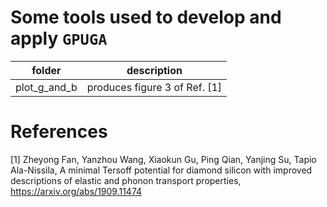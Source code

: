 # Some tools used to develop and apply `GPUGA`


| folder          | description                                   |
|---------------- |-----------------------------------------------|
| plot_g_and_b    | produces figure 3 of Ref. [1]  |


# References

[1] Zheyong Fan, Yanzhou Wang, Xiaokun Gu, Ping Qian, Yanjing Su, Tapio Ala-Nissila, 
A minimal Tersoff potential for diamond silicon with improved descriptions 
of elastic and phonon transport properties,
https://arxiv.org/abs/1909.11474



